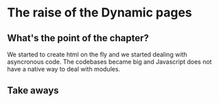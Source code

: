 # The raise of the Dynamic pages

## What's the point of the chapter?
We started to create html on the fly and we started dealing with asyncronous code.
The codebases became big and Javascript does not have a native way to deal with modules.

## Take aways

